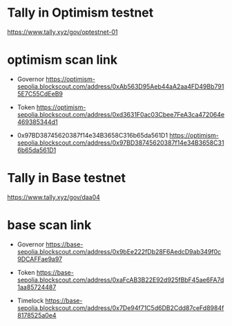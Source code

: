 # Tally in Optimism testnet

https://www.tally.xyz/gov/optestnet-01

# optimism scan link

- Governor
https://optimism-sepolia.blockscout.com/address/0xAb563D95Aeb44aA2aa4FD49Bb7915E7C55CdEeB9

- Token
https://optimism-sepolia.blockscout.com/address/0xd3631F0ac03Cbee7FeA3ca472064e469385344d1

- 0x97BD38745620387f14e34B3658C316b65da561D1
https://optimism-sepolia.blockscout.com/address/0x97BD38745620387f14e34B3658C316b65da561D1

# Tally in Base testnet
https://www.tally.xyz/gov/daa04

# base scan link

- Governor
https://base-sepolia.blockscout.com/address/0x9bEe222fDb28F6AedcD9ab349f0c9DCAFFae9a97

- Token
https://base-sepolia.blockscout.com/address/0xaFcAB3B22E92d925fBbF45ae6FA7d1aa85724487

- Timelock
https://base-sepolia.blockscout.com/address/0x7De94f71C5d6DB2Cdd87ceFd8984f8178525a0e4